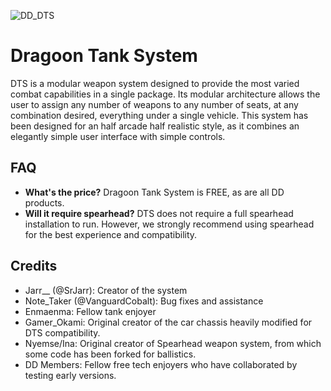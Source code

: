![DD_DTS](https://github.com/user-attachments/assets/88f11ff7-01c6-4649-8aa7-85aaad5fc1c8)

# Dragoon Tank System
  DTS is a modular weapon system designed to provide the most varied combat capabilities in a single package.
Its modular architecture allows the user to assign any number of weapons to any number of seats, at any combination
desired, everything under a single vehicle.
  This system has been designed for an half arcade half realistic style, as it combines an elegantly simple
user interface with simple controls.

## FAQ
- **What's the price?**
  Dragoon Tank System is FREE, as are all DD products.
- **Will it require spearhead?**
  DTS does not require a full spearhead installation to run. However, we strongly recommend using spearhead for
  the best experience and compatibility.

## Credits
- Jarr__ (@SrJarr): Creator of the system
- Note_Taker (@VanguardCobalt): Bug fixes and assistance
- Enmaenma: Fellow tank enjoyer
- Gamer_Okami: Original creator of the car chassis heavily modified for DTS compatibility.
- Nyemse/Ina: Original creator of Spearhead weapon system, from which some code has been forked for ballistics.
- DD Members: Fellow free tech enjoyers who have collaborated by testing early versions.
